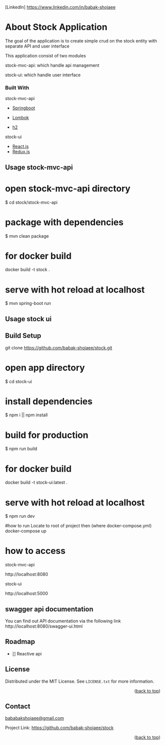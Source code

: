 

[LinkedIn] https://www.linkedin.com/in/babak-shojaee


# About Stock Application
The goal of the application is to create simple crud on the stock entity with separate API and user interface

This application consist of two modules

stock-mvc-api: which handle api management

stock-ui: which handle user interface

### Built With


stock-mvc-api

* [Springboot](https://spring.io/projects/spring-boot)

* [Lombok](https://projectlombok.org/)

* [h2](https://www.h2database.com/)


stock-ui
* [React.js](https://reactjs.org/)
* [Redux.js](https://redux.js.org/)


<!-- USAGE EXAMPLES -->
## Usage stock-mvc-api

# open stock-mvc-api directory
$ cd stock/stock-mvc-api

# package  with dependencies
$ mvn clean package

# for docker build
docker build -t stock  .

# serve with hot reload at localhost
$ mvn spring-boot run

## Usage stock ui

## Build Setup
git clone https://github.com/babak-shojaee/stock.git

# open app directory
$ cd stock-ui

# install dependencies
$ npm i || npm install

# build for production
$ npm run build

# for docker build
docker build -t stock-ui:latest .

# serve with hot reload at localhost
$ npm run dev

#how to run 
Locate to root of project then (where docker-compose.yml)
docker-compose up

# how to access 
stock-mvc-api

http://localhost:8080

stock-ui

http://localhost:5000


## swagger api documentation
You can find out API documentation via the following link
http://localhost:8080/swagger-ui.html

<!-- ROADMAP -->
## Roadmap

- [] Reactive api


<!-- LICENSE -->
## License

Distributed under the MIT License. See `LICENSE.txt` for more information.

<p align="right">(<a href="#top">back to top</a>)</p>



<!-- CONTACT -->
## Contact
bababakshojaee@gmail.com



Project Link: https://github.com/babak-shojaee/stock

<p align="right">(<a href="#top">back to top</a>)</p>





[linkedin-url]: https://linkedin.com/in/babakshojaee
[product-screenshot]: images/stock-scrrenshot.png

